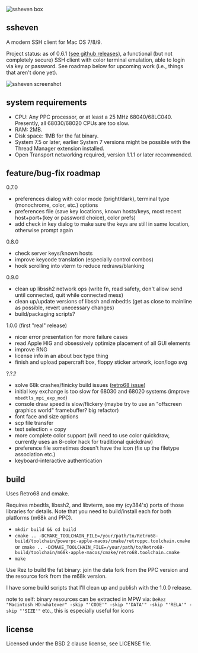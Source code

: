 ![ssheven box](http://www.cy384.com/media/img/ssheven_box_front_small.png)

ssheven
-------
A modern SSH client for Mac OS 7/8/9.

Project status: as of 0.6.1 ([see github releases](https://github.com/cy384/ssheven/releases)), a functional (but not completely secure) SSH client with color terminal emulation, able to login via key or password.  See roadmap below for upcoming work (i.e., things that aren't done yet).

![ssheven screenshot](http://www.cy384.com/media/img/ssheven-0.6.1-screenshot.png)

system requirements
-------------------
* CPU: Any PPC processor, or at least a 25 MHz 68040/68LC040.  Presently, all 68030/68020 CPUs are too slow.
* RAM: 2MB.
* Disk space: 1MB for the fat binary.
* System 7.5 or later, earlier System 7 versions might be possible with the Thread Manager extension installed.
* Open Transport networking required, version 1.1.1 or later recommended.

feature/bug-fix roadmap
-----------------------
0.7.0
* preferences dialog with color mode (bright/dark), terminal type (monochrome, color, etc.) options
* preferences file (save key locations, known hosts/keys, most recent host+port+(key or password choice), color prefs)
* add check in key dialog to make sure the keys are still in same location, otherwise prompt again

0.8.0
* check server keys/known hosts
* improve keycode translation (especially control combos)
* hook scrolling into vterm to reduce redraws/blanking

0.9.0
* clean up libssh2 network ops (write fn, read safety, don't allow send until connected, quit while connected mess)
* clean up/update versions of libssh and mbedtls (get as close to mainline as possible, revert unecessary changes)
* build/packaging scripts?

1.0.0 (first "real" release)
* nicer error presentation for more failure cases
* read Apple HIG and obsessively optimize placement of all GUI elements
* improve RNG
* license info in an about box type thing
* finish and upload papercraft box, floppy sticker artwork, icon/logo svg

?.?.?
* solve 68k crashes/finicky build issues ([retro68 issue](https://github.com/autc04/Retro68/issues/38))
* initial key exchange is too slow for 68030 and 68020 systems (improve `mbedtls_mpi_exp_mod`)
* console draw speed is slow/flickery (maybe try to use an "offscreen graphics world" framebuffer? big refactor)
* font face and size options
* scp file transfer
* text selection + copy
* more complete color support (will need to use color quickdraw, currently uses an 8-color hack for traditional quickdraw)
* preference file sometimes doesn't have the icon (fix up the filetype association etc.)
* keyboard-interactive authentication

build
-----
Uses Retro68 and cmake.

Requires mbedtls, libssh2, and libvterm, see my (cy384's) ports of those libraries for details.  Note that you need to build/install each for both platforms (m68k and PPC).

* `mkdir build && cd build`
* `cmake .. -DCMAKE_TOOLCHAIN_FILE=/your/path/to/Retro68-build/toolchain/powerpc-apple-macos/cmake/retroppc.toolchain.cmake` or `cmake .. -DCMAKE_TOOLCHAIN_FILE=/your/path/to/Retro68-build/toolchain/m68k-apple-macos/cmake/retro68.toolchain.cmake`
* `make`

Use Rez to build the fat binary: join the data fork from the PPC version and the resource fork from the m68k version.

I have some build scripts that I'll clean up and publish with the 1.0.0 release.

note to self: binary resources can be extracted in MPW via: `DeRez "Macintosh HD:whatever" -skip "'CODE'" -skip "'DATA'" -skip "'RELA'" -skip "'SIZE'"` etc., this is especially useful for icons

license
-------
Licensed under the BSD 2 clause license, see LICENSE file.

